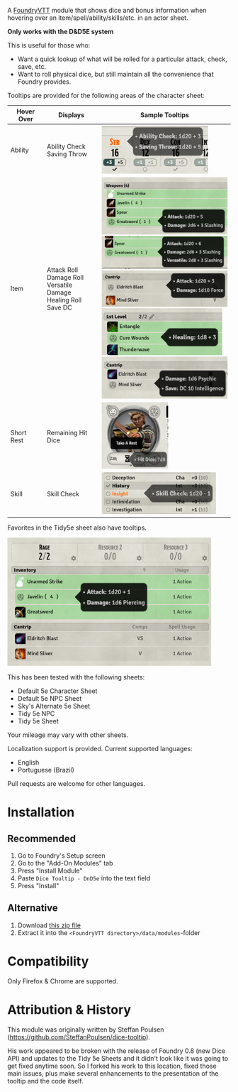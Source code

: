 A [FoundryVTT](http://foundryvtt.com/) module that shows dice and bonus information when hovering over
an item/spell/ability/skills/etc. in an actor sheet.

<b>Only works with the D&D5E system</b>

This is useful for those who:
* Want a quick lookup of what will be rolled for a particular attack, check, save, etc.
* Want to roll physical dice, but still maintain all the convenience that Foundry provides.

Tooltips are provided for the following areas of the character sheet:

|Hover Over|Displays|Sample Tooltips|
|---|---|---|
|Ability|Ability Check<br/>Saving Throw|![Ability Tooltip Example](assets/images/AbilityTooltip.png)|
|Item|Attack Roll<br/>Damage Roll<br/>Versatile Damage<br/>Healing Roll<br/>Save DC|![](assets/images/MeleeAttackTooltip.png)<br/>![](assets/images/VersatileTooltip.png)<br/>![](assets/images/SpellAttackTooltip.png)<br/>![](assets/images/HealingTooltip.png)<br/>![](assets/images/SpellSaveTooltip.png)|
|Short Rest|Remaining Hit Dice|<img src="assets/images/ShortRestTooltip.png" width="150" height="150">|
|Skill|Skill Check|![Skill Tooltip Example](assets/images/SkillCheckTooltip.png)|

Favorites in the Tidy5e sheet also have tooltips.

![](assets/images/Tidy5eFavoritesTooltip.png)

This has been tested with the following sheets:
* Default 5e Character Sheet
* Default 5e NPC Sheet
* Sky's Alternate 5e Sheet
* Tidy 5e NPC
* Tidy 5e Sheet

Your mileage may vary with other sheets.


Localization support is provided.  Current supported languages:
  - English
  - Portuguese (Brazil)

Pull requests are welcome for other languages.

# Installation

## Recommended

1. Go to Foundry's Setup screen
1. Go to the "Add-On Modules" tab
1. Press "Install Module"
1. Paste `Dice Tooltip - DnD5e` into the text field
1. Press "Install"

## Alternative

1. Download [this zip file](https://github.com/trev33b/dice-tooltip2/raw/master/dist/dice-tooltip2.zip)
2. Extract it into the `<FoundryVTT directory>/data/modules`-folder

# Compatibility

Only Firefox & Chrome are supported.

# Attribution & History

This module was originally written by Steffan Poulsen (https://github.com/SteffanPoulsen/dice-tooltip).

His work appeared to be broken with the release of Foundry 0.8 (new Dice API) and updates to the Tidy 5e Sheets 
and it didn't look like it was going to get fixed anytime soon.  So I forked his
work to this location, fixed those main issues, plus make several enhancements
to the presentation of the tooltip and the code itself.
